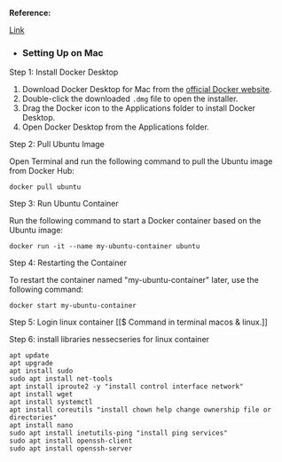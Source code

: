 **Reference:**

[Link](https://dev.to/brownian77/setting-up-a-local-development-environment-with-docker-on-mac-and-windows-peb)

- ### Setting Up on Mac

Step 1: Install Docker Desktop

1. Download Docker Desktop for Mac from the [official Docker website](https://docs.docker.com/get-docker).
2. Double-click the downloaded `.dmg` file to open the installer.
3. Drag the Docker icon to the Applications folder to install Docker Desktop.
4. Open Docker Desktop from the Applications folder.

Step 2: Pull Ubuntu Image

Open Terminal and run the following command to pull the Ubuntu image from Docker Hub:  

```
docker pull ubuntu
```

Step 3: Run Ubuntu Container

Run the following command to start a Docker container based on the Ubuntu image:  

```
docker run -it --name my-ubuntu-container ubuntu
```

Step 4: Restarting the Container

To restart the container named "my-ubuntu-container" later, use the following command:  

```
docker start my-ubuntu-container
```

Step 5: Login linux container [[$ Command in terminal macos & linux.]]

Step 6: install libraries nessecseries for linux container
```
apt update
apt upgrade
apt install sudo
sudo apt install net-tools
apt install iproute2 -y "install control interface network"
apt install wget
apt install systemctl
apt install coreutils "install chown help change ownership file or directories"
apt install nano
sudo apt install inetutils-ping "install ping services"
sudo apt install openssh-client
sudo apt install openssh-server
```